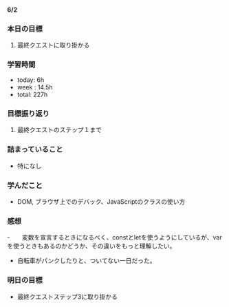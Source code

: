 #### 6/2
### 本日の目標
1. 最終クエストに取り掛かる
### 学習時間
- today: 6h
- week : 14.5h
- total: 227h
### 目標振り返り
1. 最終クエストのステップ１まで
### 詰まっていること
- 特になし
### 学んだこと
- DOM, ブラウザ上でのデバック、JavaScriptのクラスの使い方
### 感想
-　　変数を宣言するときになるべく、constとletを使うようにしているが、varを使うときもあるのかどうか、その違いをもっと理解したい。
- 自転車がパンクしたりと、ついてない一日だった。
### 明日の目標
- 最終クエストステップ3に取り掛かる

